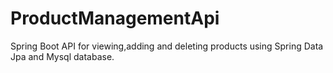 # ProductManagementApi
Spring Boot API for viewing,adding and deleting products using Spring Data Jpa and Mysql database. 
